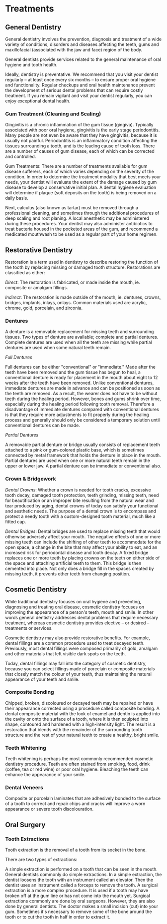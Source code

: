 # Treatments

## General Dentistry

General dentistry involves the prevention, diagnosis and treatment of a wide
variety of conditions, disorders and diseases affecting the teeth, gums and
maxillofacial (associated with the jaw and face) region of the body.

General dentists provide services related to the general maintenance of oral
hygiene and tooth health.

Ideally, dentistry is preventative. We recommend that you visit your dentist
regularly – at least once every six months – to ensure proper oral hygiene and
functionality. Regular checkups and oral health maintenance prevent the
development of serious dental problems that can require costly treatment. If
you remain vigilant and visit your dentist regularly, you can enjoy
exceptional dental health.

### Gum Treatment (Cleaning and Scaling)

Gingivitis is a chronic inflammation of the gum tissue (gingiva). Typically
associated with poor oral hygiene, gingivitis is the early stage
periodontitis. Many people are not even be aware that they have gingivitis,
because it is usually not painful.  Periodontitis is an inflammatory condition
affecting the tissues surrounding a tooth, and is the leading cause of tooth
loss. There are a number of causes of gum disease, each of which can be
corrected and controlled.

Gum Treatments: There are a number of treatments available for gum disease
sufferers, each of which varies depending on the severity of the condition. In
order to determine the treatment modality that best meets your needs, your
dentist will evaluate the extent of the damage caused by gum disease to
develop a conservative initial plan. A dental hygiene evaluation will
determine if plaque (soft deposits on the tooth) is being removed on a daily
basis.

Next, calculus (also known as tartar) must be removed through a professional
cleaning, and sometimes through the additional procedures of deep scaling and
root planing. A local anesthetic may be administered during these procedures.
Your dentist may also administer antibiotics to treat bacteria housed in the
pocketed areas of the gum, and recommend a medicated mouthwash to be used as a
regular part of your home regimen.

## Restorative Dentistry

Restoration is a term used in dentistry to describe restoring the function of
the tooth by replacing missing or damaged tooth structure. Restorations are
classified as either:

*Direct*: The restoration is fabricated, or made inside the mouth, ie.
composite or amalgam fillings.

*Indirect*: The restoration is made outside of the mouth, ie. dentures,
crowns, bridges, implants, inlays, onlays. Common materials used are acrylic,
chrome, gold, porcelain, and zirconia.

### Dentures 

A denture is a removable replacement for missing teeth and surrounding
tissues. Two types of denture are available; complete and partial dentures.
Complete dentures are used when all the teeth are missing while partial
dentures are used when some natural teeth remain. 
 
*Full Dentures*
 
Full dentures can be either "conventional" or "immediate." Made after the
teeth have been removed and the gum tissue has begun to heal, a conventional
denture is ready for placement in the mouth about eight to 12 weeks after the
teeth have been removed.  Unlike conventional dentures, immediate dentures are
made in advance and can be positioned as soon as the teeth are removed. As a
result, the wearer does not have to be without teeth during the healing
period. However, bones and gums shrink over time, especially during the
healing period following tooth removal. Therefore a disadvantage of immediate
dentures compared with conventional dentures is that they require more
adjustments to fit properly during the healing process and generally should
only be considered a temporary solution until conventional dentures can be
made.

*Partial Dentures*
 
A removable partial denture or bridge usually consists of replacement teeth
attached to a pink or gum-colored plastic base, which is sometimes connected
by metal framework that holds the denture in place in the mouth. Partial
dentures are used when one or more natural teeth remain in the upper or lower
jaw. A partial denture can be immediate or conventional also.

### Crown & Bridgework

*Dental Crowns*: Whether a crown is needed for tooth cracks, excessive tooth
decay, damaged tooth protection, teeth grinding, missing teeth, need for
beautification or an improper bite resulting from the natural wear and tear
produced by aging, dental crowns of today can satisfy your functional and
aesthetic needs. The purpose of a dental crown is to encompass and protect a
needy tooth with a custom-designed tooth material, much like a fitted cap. 

*Dental Bridges*: Dental bridges are used to replace missing teeth that would
otherwise adversely affect your mouth. The negative effects of one or more
missing teeth can include the shifting of other teeth to accommodate for the
open space, a change in the bite that may affect your ability to eat, and an
increased risk for periodontal disease and tooth decay. A fixed bridge
replaces one or more teeth by placing crowns on the teeth on either side of
the space and attaching artificial teeth to them. This bridge is then cemented
into place. Not only does a bridge fill in the spaces created by missing
teeth, it prevents other teeth from changing position.

## Cosmetic Dentistry

While traditional dentistry focuses on oral hygiene and preventing, diagnosing
and treating oral disease, cosmetic dentistry focuses on improving the
appearance of a person's teeth, mouth and smile. In other words general
dentistry addresses dental problems that require necessary treatment, whereas
cosmetic dentistry provides elective – or desired – treatments or services.

Cosmetic dentistry may also provide restorative benefits. For example, dental
fillings are a common procedure used to treat decayed teeth. Previously, most
dental fillings were composed primarily of gold, amalgam and other materials
that left visible dark spots on the teeth.

Today, dental fillings may fall into the category of cosmetic dentistry,
because you can select fillings made of porcelain or composite materials that
closely match the colour of your teeth, thus maintaining the natural
appearance of your teeth and smile. 

### Composite Bonding

Chipped, broken, discoloured or decayed teeth may be
repaired or have their appearance corrected using a procedure called
composite bonding. A dental composite material with the look of enamel and
dentin is applied into the cavity or onto the surface of a tooth,
where it is then sculpted into shape, contoured and hardened with
a high-intensity light. The result is a restoration that blends with the
remainder of the surrounding tooth structure and the rest of your natural
teeth to create a healthy, bright smile.

### Teeth Whitening

Teeth whitening is perhaps the most commonly recommended cosmetic dentistry
procedure. Teeth are often stained from smoking, food, drink (coffee,
tea or red wine) or poor oral hygiene. Bleaching the teeth can enhance
the appearance of your smile.

### Dental Veneers
 
Composite or porcelain laminates that are adhesively bonded to the surface of
a tooth to correct and repair chips and cracks will improve a worn
appearance or severe tooth discolouration.

## Oral Surgery

### Tooth Extractions

Tooth extraction is the removal of a tooth from its socket in the bone. 



There are two types of extractions:

A simple extraction is performed on a tooth that can be seen in the mouth. General dentists commonly do simple extractions. In a simple extraction, the dentist loosens the tooth with an instrument called an elevator. Then the dentist uses an instrument called a forceps to remove the tooth.
A surgical extraction is a more complex procedure. It is used if a tooth may have broken off at the gum line or has not come into the mouth yet. Surgical extractions commonly are done by oral surgeons. However, they are also done by general dentists. The doctor makes a small incision (cut) into your gum. Sometimes it's necessary to remove some of the bone around the tooth or to cut the tooth in half in order to extract it.

